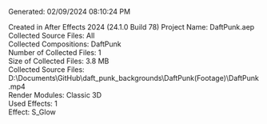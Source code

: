 Generated: 02/09/2024 08:10:24 PM

Created in After Effects 2024 (24.1.0 Build 78)
Project Name: DaftPunk.aep  
Collected Source Files: All  
Collected Compositions: DaftPunk  
Number of Collected Files: 1  
Size of Collected Files: 3.8 MB  
Collected Source Files:  
D:\Documents\GitHub\daft_punk_backgrounds\DaftPunk(Footage)\DaftPunk.mp4  
Render Modules: Classic 3D  
Used Effects: 1  
Effect: S_Glow